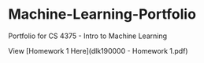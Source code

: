 # Machine-Learning-Portfolio
Portfolio for CS 4375 - Intro to Machine Learning

View [Homework 1 Here](dlk190000 - Homework 1.pdf)
